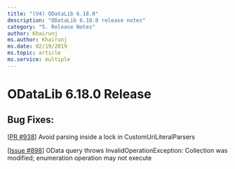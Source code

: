```yaml
---
title: "(V4) ODataLib 6.18.0"
description: "ODataLib 6.18.0 release notes"
category: "5. Release Notes"
author: Khairunj
ms.author: Khairunj
ms.date: 02/19/2019
ms.topic: article
ms.service: multiple
---
```


# ODataLib 6.18.0 Release

## Bug Fixes: 

[[PR #938](https://github.com/OData/odata.net/pull/938)] Avoid parsing inside a lock in CustomUriLiteralParsers 

[[Issue #898](https://github.com/OData/odata.net/issues/898)] OData query throws InvalidOperationException: Collection was modified; enumeration operation may not execute 
